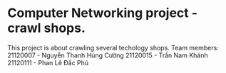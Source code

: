 # Computer Networking project - crawl shops.
This project is about crawling several techology shops.
Team members:
  21120007 - Nguyễn Thanh Hùng Cường
  21120015 - Trần Nam Khánh
  21120111 - Phan Lê Đắc Phú
